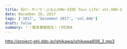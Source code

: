 ```yaml
---
title: 石川・ホンマ・ぶるんのBe-SIDE Your Life! vol.606-2
date: December 26, 2017
tags: ['2017', 'December 2017', 'vol.606']
draft: false
summary: ！！緊急事態発生！！MIURA
---
```


http://project-phi.ddo.jp/ishikawa/ishikawa606_2.mp3